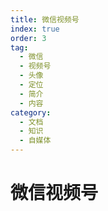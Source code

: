 ```yaml
---
title: 微信视频号
index: true
order: 3
tag:
  - 微信
  - 视频号
  - 头像
  - 定位
  - 简介
  - 内容
category:
  - 文档
  - 知识
  - 自媒体
---
```


# 微信视频号